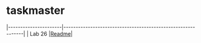 # taskmaster

|----------------------|-------------------------------------------------------------|
|         Lab 26       |[Readme](app/src/main/java/com/practice/taskmaster/ReadMe.md)| 
